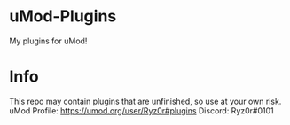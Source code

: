 # uMod-Plugins
My plugins for uMod!

# Info
This repo may contain plugins that are unfinished, so use at your own risk.
uMod Profile: https://umod.org/user/Ryz0r#plugins
Discord: Ryz0r#0101
